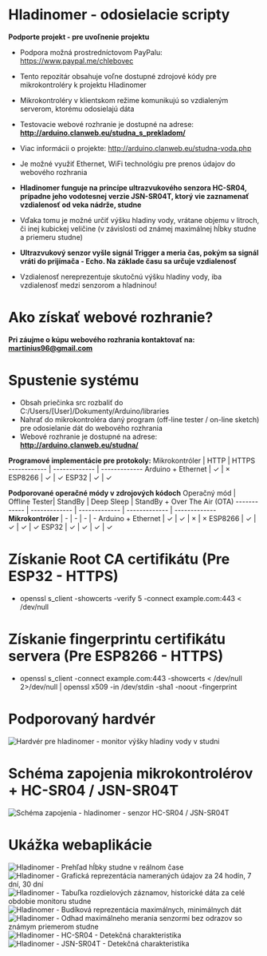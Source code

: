 # Hladinomer - odosielacie scripty
**Podporte projekt - pre uvoľnenie projektu**
* Podpora možná prostredníctovom PayPalu: https://www.paypal.me/chlebovec

* Tento repozitár obsahuje voľne dostupné zdrojové kódy pre mikrokontroléry k projektu Hladinomer
* Mikrokontroléry v klientskom režime komunikujú so vzdialeným serverom, ktorému odosielajú dáta
* Testovacie webové rozhranie je dostupné na adrese: **http://arduino.clanweb.eu/studna_s_prekladom/**
* Viac informácii o projekte: http://arduino.clanweb.eu/studna-voda.php
* Je možné využiť Ethernet, WiFi technológiu pre prenos údajov do webového rozhrania
* **Hladinomer funguje na princípe ultrazvukového senzora HC-SR04, prípadne jeho vodotesnej verzie JSN-SR04T, ktorý vie zaznamenať vzdialenosť od veka nádrže, studne**
* Vďaka tomu je možné určiť výšku hladiny vody, vrátane objemu v litroch, či inej kubickej veličine (v závislosti od známej maximálnej hĺbky studne a priemeru studne)
* **Ultrazvukový senzor vyšle signál Trigger a meria čas, pokým sa signál vráti do prijímača - Echo. Na základe času sa určuje vzdialenosť**
* Vzdialenosť nereprezentuje skutočnú výšku hladiny vody, iba vzdialenosť medzi senzorom a hladninou!

# Ako získať webové rozhranie?
**Pri záujme o kúpu webového rozhrania kontaktovať na: martinius96@gmail.com**

# Spustenie systému
* Obsah priečinka src rozbaliť do C:/Users/[User]/Dokumenty/Arduino/libraries
* Nahrať do mikrokontroléra daný program (off-line tester / on-line sketch) pre odosielanie dát do webového rozhrania
* Webové rozhranie je dostupné na adrese: **http://arduino.clanweb.eu/studna/**

**Programové implementácie pre protokoly:**
Mikrokontróler | HTTP | HTTPS
------------ | ------------- | -------------
Arduino + Ethernet | ✓ | ×
ESP8266 | ✓ | ✓
ESP32 | ✓ | ✓

**Podporované operačné módy v zdrojových kódoch**
Operačný mód | Offline Tester| StandBy | Deep Sleep | StandBy + Over The Air (OTA)
------------ | ------------- | ------------- | ------------- | -------------
**Mikrokontróler** | - | - | - | -
Arduino + Ethernet | ✓ | ✓ | × | ×
ESP8266 | ✓ | ✓ | ✓ | ✓
ESP32 | ✓ | ✓ | ✓ | ✓

# Získanie Root CA certifikátu (Pre ESP32 - HTTPS)
* openssl s_client -showcerts -verify 5 -connect example.com:443 < /dev/null
# Získanie fingerprintu certifikátu servera (Pre ESP8266 - HTTPS)
* openssl s_client -connect example.com:443 -showcerts < /dev/null 2>/dev/null   | openssl x509 -in /dev/stdin -sha1 -noout -fingerprint

# Podporovaný hardvér
![Hardvér pre hladinomer - monitor výšky hladiny vody v studni](https://i.imgur.com/RqUwKbw.jpg)
# Schéma zapojenia mikrokontrolérov + HC-SR04 / JSN-SR04T
![Schéma zapojenia - hladinomer - senzor HC-SR04 / JSN-SR04T](https://i.imgur.com/O7QYERr.png)
# Ukážka webaplikácie
![Hladinomer - Prehľad hĺbky studne v reálnom čase](https://i.imgur.com/bUifgSE.png)
![Hladinomer - Grafická reprezentácia nameraných údajov za 24 hodín, 7 dní, 30 dní](https://i.imgur.com/2FfyDiw.png)
![Hladinomer - Tabuľka rozdielových záznamov, historické dáta za celé obdobie monitoru studne](https://i.imgur.com/Oxar3HS.png)
![Hladinomer - Budíková reprezentácia maximálnych, minimálnych dát](https://i.imgur.com/V1fQsq5.jpg)
![Hladinomer - Odhad maximálneho merania senzormi bez odrazov so známym priemerom studne](https://i.imgur.com/XL7ohx3.png)
![Hladinomer - HC-SR04 - Detekčná charakteristika](https://i.imgur.com/iNdrwh1.png)
![Hladinomer - JSN-SR04T - Detekčná charakteristika](https://i.imgur.com/LKIuhJd.png)

